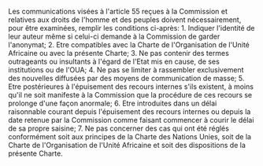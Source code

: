 Les communications visées à l'article 55 reçues à la Commission et
relatives aux droits de l'homme et des peuples doivent nécessairement,
pour être examinées, remplir les conditions ci-après:
1\. Indiquer l'identité de leur auteur même si celui-ci demande à la
Commission de garder l'anonymat;
2\. Etre compatibles avec la Charte de l'Organisation de l'Unité
Africaine ou avec la présente Charte;
3\. Ne pas contenir des termes outrageants ou insultants à l'égard de
l'Etat mis en cause, de ses institutions ou de l'OUA;
4\. Ne pas se limiter à rassembler exclusivement des nouvelles
diffusées par des moyens de communication de masse;
5\. Etre postérieures à l'épuisement des recours internes s'ils
existent, à moins qu'il ne soit manifeste à la Commission que la
procédure de ces recours se prolonge d'une façon anormale;
6\. Etre introduites dans un délai raisonnable courant depuis
l'épuisement des recours internes ou depuis la date retenue par la
Commission comme faisant commencer à courir le délai de sa propre
saisine;
7\. Ne pas concerner des cas qui ont été réglés conformément soit aux
principes de la Charte des Nations Unies, soit de la Charte de
l'Organisation de l'Unité Africaine et soit des dispositions de la
présente Charte.